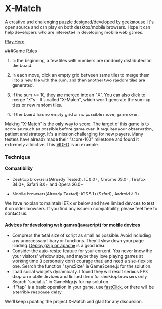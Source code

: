 # X-Match
A creative and challenging puzzle designed/developed by [geekmouse](http://geekmouse.net/press/).
It's open source and can play on both desktop/mobile browsers. Hope it can help developers who are interested in developing mobile web games.

[Play Here](http://geekmouse.github.io/xmatch/) 

###Game Rules
1. In the beginning, a few tiles with numbers are randomly distributed on the board.

2. In each move, click an empty grid between same tiles to merge them into a new tile with the sum, and then another two random tiles are generated.

3. If the sum >= 10, they are merged into an "X". You can also click to merge "X"s - It's called "X-Match", which won't generate the sum-up tiles or new random tiles.

4. If the board has no empty grid or no possible move, game over.

Making "X-Match" is the only way to score. The target of this game is to score as much as possible before game over. It requires your observation, patient and strategy.
It's a mission challenging for new players. Many testers have already made their "score-100" milestone and found it extremely addictive. This [VIDEO](https://www.youtube.com/watch?v=xykJDWJ_yFQ) is an example.

### Technique
#### Compatibility
- Desktop browsers(Already Tested): IE 8.0+, Chrome 39.0+, Firefox 34.0+, Safari 8.0+ and Opera 26.0+

- Mobile browsers(Already Tested): iOS 5.1+(Safari), Android 4.0+

We have no plan to maintain IE7.x or below and have limited devices to test it on older browsers. If you find any issue in compatibility, please feel free to contact us.

#### Advices for developing web games(javascript) for mobile devices
- Compress the total size of script as small as possible. Avoid including any unnecessary libary or functions. They'll slow down your page loading. [Deploy gzip on apache](http://httpd.apache.org/docs/2.2/mod/mod_deflate.html) is a good idea.
- Consider the auto-resize feature for your content. You never know the your visitors' window size, and maybe they love playing games at working time (I personally don't courage that) and need a size-flexible one. Search the function "syncSize" in GameScene.js for the solution.
- Load social widgets dynamically. I found they will result serious FPS drop on mobile devices and limited them for desktop browsers only. Search "social.js" in GameMgr.js for my solution.
- If "tap" is a basic operation in your game, use [fastClick](https://github.com/ftlabs/fastclick), or there will be a terrible response delay.


We'll keep updating the project X-Match and glad for any discussion.

